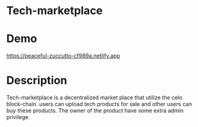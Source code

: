 # Tech-marketplace

# Demo
https://peaceful-zuccutto-cf989a.netlify.app


# Description
Tech-marketplace is a decentralized market place that utilize the celo block-chain. users can upload tech products for sale and other users can buy these products. The owner of the product have some extra admin privilege. 
